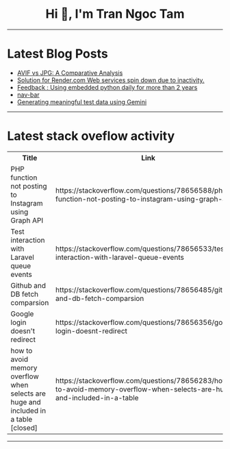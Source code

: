 <h1 align="center">Hi 👋, I'm Tran Ngoc Tam</h1>

---

# Latest Blog Posts 
<!-- BLOG-POST-LIST:START -->
- [AVIF vs JPG: A Comparative Analysis](https://dev.to/msmith99994/avif-vs-jpg-a-comparative-analysis-372j)
- [Solution for Render.com Web services spin down due to inactivity.](https://dev.to/harshgit98/solution-for-rendercom-web-services-spin-down-due-to-inactivity-2h8i)
- [Feedback : Using embedded python daily for more than 2 years](https://dev.to/intersystems/feedback-using-embedded-python-daily-for-more-than-2-years-3f4g)
- [nav-bar](https://dev.to/myvoice/nav-bar-5ae0)
- [Generating meaningful test data using Gemini](https://dev.to/intersystems/generating-meaningful-test-data-using-gemini-33em)
<!-- BLOG-POST-LIST:END -->

---

# Latest stack oveflow activity
<table>
  <tr><th>Title</th><th>Link</th></tr>
  <!-- STACKOVERFLOW:START --><tr><td>PHP function not posting to Instagram using Graph API</td><td>https://stackoverflow.com/questions/78656588/php-function-not-posting-to-instagram-using-graph-api</td></tr><tr><td>Test interaction with Laravel queue events</td><td>https://stackoverflow.com/questions/78656533/test-interaction-with-laravel-queue-events</td></tr><tr><td>Github and DB fetch comparsion</td><td>https://stackoverflow.com/questions/78656485/github-and-db-fetch-comparsion</td></tr><tr><td>Google login doesn&#39;t redirect</td><td>https://stackoverflow.com/questions/78656356/google-login-doesnt-redirect</td></tr><tr><td>how to avoid memory overflow when selects are huge and included in a table [closed]</td><td>https://stackoverflow.com/questions/78656283/how-to-avoid-memory-overflow-when-selects-are-huge-and-included-in-a-table</td></tr><!-- STACKOVERFLOW:END -->
</table>

---


